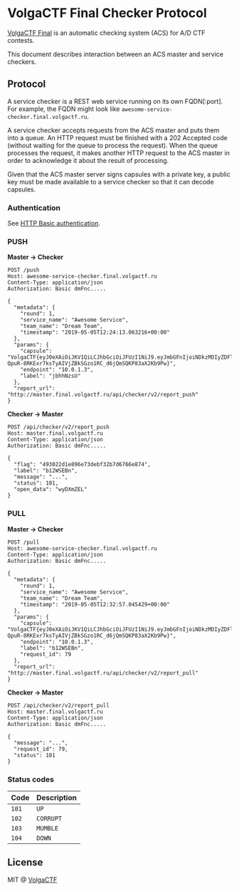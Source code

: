 # VolgaCTF Final Checker Protocol

[VolgaCTF Final](https://github.com/VolgaCTF/volgactf-final) is an automatic checking system (ACS) for A/D CTF contests.

This document describes interaction between an ACS master and service checkers.

## Protocol
A service checker is a REST web service running on its own FQDN[:port]. For example, the FQDN might look like `awesome-service-checker.final.volgactf.ru`.

A service checker accepts requests from the ACS master and puts them into a queue. An HTTP request must be finished with a 202 Accepted code (without waiting for the queue to process the request). When the queue processes the request, it makes another HTTP request to the ACS master in order to acknowledge it about the result of processing.

Given that the ACS master server signs capsules with a private key, a public key must be made available to a service checker so that it can decode capsules.

### Authentication
See [HTTP Basic authentication](https://en.wikipedia.org/wiki/Basic_access_authentication).

### PUSH

**Master → Checker**

```
POST /push
Host: awesome-service-checker.final.volgactf.ru
Content-Type: application/json
Authorization: Basic dmFnc.....

{
  "metadata": {
    "round": 1,
    "service_name": "Awesome Service",
    "team_name": "Dream Team",
    "timestamp": "2019-05-05T12:24:13.063216+00:00"
  },
  "params": {
    "capsule": "VolgaCTF{eyJ0eXAiOiJKV1QiLCJhbGciOiJFUzI1NiJ9.eyJmbGFnIjoiNDkzMDIyZDFlODk2ZTczZGViZjMyYjdkNjc2NmU4NzQifQ.UZm19fi876xKDcYrjiK_rdvrZWybe5Qn9Wx-QpuR-8RKExr7ksTyAIVjZBkSGzo1RC_d6jQmSQKP83aX2Kb9Pw}",
    "endpoint": "10.0.1.3",
    "label": "jbhhNzsU"
  },
  "report_url": "http://master.final.volgactf.ru/api/checker/v2/report_push"
}
```

**Checker → Master**

```
POST /api/checker/v2/report_push
Host: master.final.volgactf.ru
Content-Type: application/json
Authorization: Basic dmFnc.....

{
  "flag": "493022d1e896e73debf32b7d6766e874",
  "label": "b12WSEBn",
  "message": "...",
  "status": 101,
  "open_data": "wyDXmZEL"
}
```

### PULL

**Master → Checker**

```
POST /pull
Host: awesome-service-checker.final.volgactf.ru
Content-Type: application/json
Authorization: Basic dmFnc.....

{
  "metadata": {
    "round": 1,
    "service_name": "Awesome Service",
    "team_name": "Dream Team",
    "timestamp": "2019-05-05T12:32:57.045429+00:00"
  },
  "params": {
    "capsule": "VolgaCTF{eyJ0eXAiOiJKV1QiLCJhbGciOiJFUzI1NiJ9.eyJmbGFnIjoiNDkzMDIyZDFlODk2ZTczZGViZjMyYjdkNjc2NmU4NzQifQ.UZm19fi876xKDcYrjiK_rdvrZWybe5Qn9Wx-QpuR-8RKExr7ksTyAIVjZBkSGzo1RC_d6jQmSQKP83aX2Kb9Pw}",
    "endpoint": "10.0.1.3",
    "label": "b12WSEBn",
    "request_id": 79
  },
  "report_url": "http://master.final.volgactf.ru/api/checker/v2/report_pull"
}
```

**Checker → Master**

```
POST /api/checker/v2/report_pull
Host: master.final.volgactf.ru
Content-Type: application/json
Authorization: Basic dmFnc.....

{
  "message": "...",
  "request_id": 79,
  "status": 101
}
```

### Status codes

| Code | Description |
| ---- | ----------- |
| `101` | `UP` |
| `102` | `CORRUPT` |
| `103` | `MUMBLE` |
| `104` | `DOWN` |


## License
MIT @ [VolgaCTF](https://github.com/VolgaCTF)
